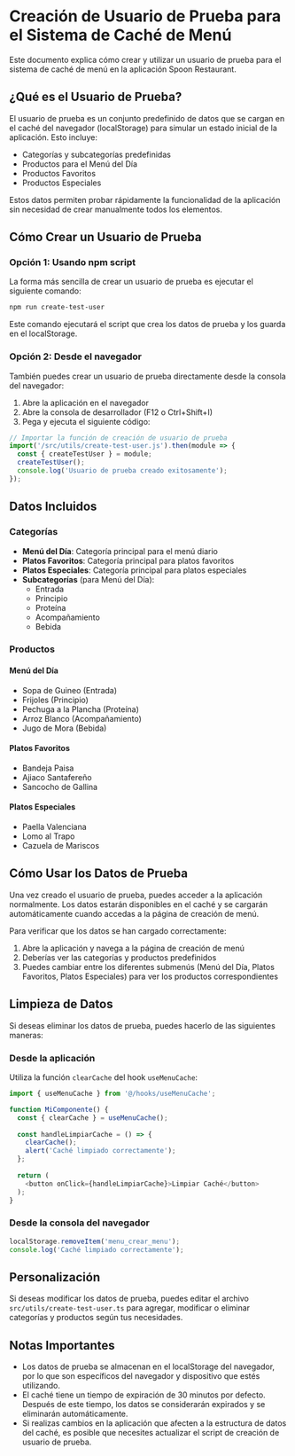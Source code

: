 # Creación de Usuario de Prueba para el Sistema de Caché de Menú

Este documento explica cómo crear y utilizar un usuario de prueba para el sistema de caché de menú en la aplicación Spoon Restaurant.

## ¿Qué es el Usuario de Prueba?

El usuario de prueba es un conjunto predefinido de datos que se cargan en el caché del navegador (localStorage) para simular un estado inicial de la aplicación. Esto incluye:

- Categorías y subcategorías predefinidas
- Productos para el Menú del Día
- Productos Favoritos
- Productos Especiales

Estos datos permiten probar rápidamente la funcionalidad de la aplicación sin necesidad de crear manualmente todos los elementos.

## Cómo Crear un Usuario de Prueba

### Opción 1: Usando npm script

La forma más sencilla de crear un usuario de prueba es ejecutar el siguiente comando:

```bash
npm run create-test-user
```

Este comando ejecutará el script que crea los datos de prueba y los guarda en el localStorage.

### Opción 2: Desde el navegador

También puedes crear un usuario de prueba directamente desde la consola del navegador:

1. Abre la aplicación en el navegador
2. Abre la consola de desarrollador (F12 o Ctrl+Shift+I)
3. Pega y ejecuta el siguiente código:

```javascript
// Importar la función de creación de usuario de prueba
import('/src/utils/create-test-user.js').then(module => {
  const { createTestUser } = module;
  createTestUser();
  console.log('Usuario de prueba creado exitosamente');
});
```

## Datos Incluidos

### Categorías

- **Menú del Día**: Categoría principal para el menú diario
- **Platos Favoritos**: Categoría principal para platos favoritos
- **Platos Especiales**: Categoría principal para platos especiales
- **Subcategorías** (para Menú del Día):
  - Entrada
  - Principio
  - Proteína
  - Acompañamiento
  - Bebida

### Productos

#### Menú del Día
- Sopa de Guineo (Entrada)
- Frijoles (Principio)
- Pechuga a la Plancha (Proteína)
- Arroz Blanco (Acompañamiento)
- Jugo de Mora (Bebida)

#### Platos Favoritos
- Bandeja Paisa
- Ajiaco Santafereño
- Sancocho de Gallina

#### Platos Especiales
- Paella Valenciana
- Lomo al Trapo
- Cazuela de Mariscos

## Cómo Usar los Datos de Prueba

Una vez creado el usuario de prueba, puedes acceder a la aplicación normalmente. Los datos estarán disponibles en el caché y se cargarán automáticamente cuando accedas a la página de creación de menú.

Para verificar que los datos se han cargado correctamente:

1. Abre la aplicación y navega a la página de creación de menú
2. Deberías ver las categorías y productos predefinidos
3. Puedes cambiar entre los diferentes submenús (Menú del Día, Platos Favoritos, Platos Especiales) para ver los productos correspondientes

## Limpieza de Datos

Si deseas eliminar los datos de prueba, puedes hacerlo de las siguientes maneras:

### Desde la aplicación

Utiliza la función `clearCache` del hook `useMenuCache`:

```javascript
import { useMenuCache } from '@/hooks/useMenuCache';

function MiComponente() {
  const { clearCache } = useMenuCache();
  
  const handleLimpiarCache = () => {
    clearCache();
    alert('Caché limpiado correctamente');
  };
  
  return (
    <button onClick={handleLimpiarCache}>Limpiar Caché</button>
  );
}
```

### Desde la consola del navegador

```javascript
localStorage.removeItem('menu_crear_menu');
console.log('Caché limpiado correctamente');
```

## Personalización

Si deseas modificar los datos de prueba, puedes editar el archivo `src/utils/create-test-user.ts` para agregar, modificar o eliminar categorías y productos según tus necesidades.

## Notas Importantes

- Los datos de prueba se almacenan en el localStorage del navegador, por lo que son específicos del navegador y dispositivo que estés utilizando.
- El caché tiene un tiempo de expiración de 30 minutos por defecto. Después de este tiempo, los datos se considerarán expirados y se eliminarán automáticamente.
- Si realizas cambios en la aplicación que afecten a la estructura de datos del caché, es posible que necesites actualizar el script de creación de usuario de prueba.
